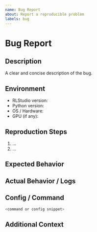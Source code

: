 ```yaml
---
name: Bug Report
about: Report a reproducible problem
labels: bug
---
```


# Bug Report

## Description

A clear and concise description of the bug.

## Environment

* RLStudio version:
* Python version:
* OS / Hardware:
* GPU (if any):

## Reproduction Steps

1. ...
2. ...

## Expected Behavior

## Actual Behavior / Logs

## Config / Command

```bash
<command or config snippet>
```

## Additional Context
